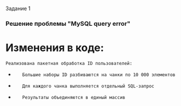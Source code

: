 Задание 1
### Решение проблемы "MySQL query error"

# Изменения в коде:
    Реализована пакетная обработка ID пользователей:
-        Большие наборы ID разбиваются на чанки по 10 000 элементов
-        Для каждого чанка выполняется отдельный SQL-запрос
-        Результаты объединяются в единый массив

